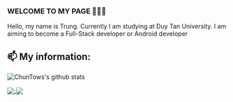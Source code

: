 ### WELCOME TO MY PAGE 👋👋👋

Hello, my name is Trung. Currently I am studying at Duy Tan University.
I am aiming to become a Full-Stack developer or Android developer<br>

## 📫 My information:

![ChunTows's github stats](https://github-readme-stats-git-masterrstaa-rickstaa.vercel.app/api?username=chuntows&show_icons=true&theme=tokyonight&hide=contribs,prs,issues)

<a href="https://github.com/chuntows/Milk-Page/">
  <!-- Change the `github-readme-stats.anuraghazra1.vercel.app` to `github-readme-stats.vercel.app`  -->
  <img align="center" src="https://github-readme-stats.vercel.app/api/pin/?username=chuntows&repo=Milk-Page&theme=radical" />
</a>
<a href="https://github.com/chuntows/TheEarth/">
  <!-- Change the `github-readme-stats.anuraghazra1.vercel.app` to `github-readme-stats.vercel.app`  -->
  <img align="center" src="https://github-readme-stats.vercel.app/api/pin/?username=chuntows&repo=TheEarth&theme=gruvbox" />
</a>

